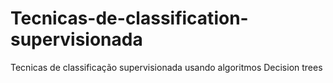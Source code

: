 # Tecnicas-de-classification-supervisionada
 Tecnicas de classificação supervisionada usando algoritmos Decision trees
